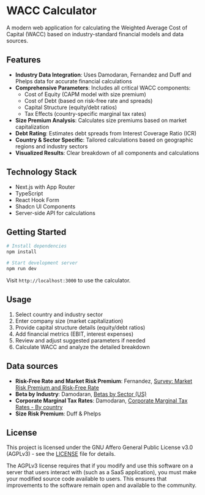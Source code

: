 # WACC Calculator

A modern web application for calculating the Weighted Average Cost of Capital (WACC) based on industry-standard financial models and data sources.

## Features

- **Industry Data Integration**: Uses Damodaran, Fernandez and Duff and Phelps data for accurate financial calculations
- **Comprehensive Parameters**: Includes all critical WACC components:
  - Cost of Equity (CAPM model with size premium)
  - Cost of Debt (based on risk-free rate and spreads)
  - Capital Structure (equity/debt ratios)
  - Tax Effects (country-specific marginal tax rates)
- **Size Premium Analysis**: Calculates size premiums based on market capitalization
- **Debt Rating**: Estimates debt spreads from Interest Coverage Ratio (ICR)
- **Country & Sector Specific**: Tailored calculations based on geographic regions and industry sectors
- **Visualized Results**: Clear breakdown of all components and calculations

## Technology Stack

- Next.js with App Router
- TypeScript
- React Hook Form
- Shadcn UI Components
- Server-side API for calculations

## Getting Started

```bash
# Install dependencies
npm install

# Start development server
npm run dev
```

Visit `http://localhost:3000` to use the calculator.

## Usage

1. Select country and industry sector
2. Enter company size (market capitalization)
3. Provide capital structure details (equity/debt ratios)
4. Add financial metrics (EBIT, interest expenses)
5. Review and adjust suggested parameters if needed
6. Calculate WACC and analyze the detailed breakdown

## Data sources

- **Risk-Free Rate and Market Risk Premium**: Fernandez, [Survey: Market Risk Premium and Risk-Free Rate](https://papers.ssrn.com/sol3/papers.cfm?abstract_id=4754347)
- **Beta by Industry**: Damodaran, [Betas by Sector (US)](https://pages.stern.nyu.edu/~adamodar/New_Home_Page/datafile/Betas.html)
- **Corporate Marginal Tax Rates**: Damodaran, [Corporate Marginal Tax Rates - By country](https://pages.stern.nyu.edu/~adamodar/New_Home_Page/datafile/countrytaxrates.html)
- **Size Risk Premium**: Duff & Phelps

## License

This project is licensed under the GNU Affero General Public License v3.0 (AGPLv3) - see the [LICENSE](LICENSE) file for details.

The AGPLv3 license requires that if you modify and use this software on a server that users interact with (such as a SaaS application), you must make your modified source code available to users. This ensures that improvements to the software remain open and available to the community.

